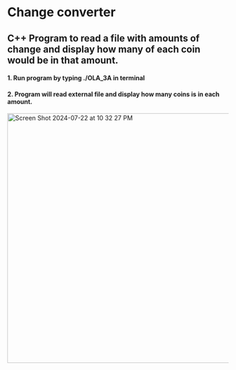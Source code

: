 # Change converter
## C++ Program to read a file with amounts of change and display how many of each coin would be in that amount.
#### 1. Run program by typing ./OLA_3A in terminal
#### 2. Program will read external file and display how many coins is in each amount.
<img width="568" alt="Screen Shot 2024-07-22 at 10 32 27 PM" src="https://github.com/user-attachments/assets/2c7383d8-46c2-431d-b40b-a4164ea5da8e">
